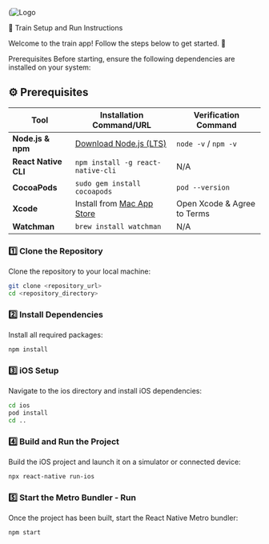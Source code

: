 (![Logo](https://github.com/username/repo-name/blob/main/assets/logo.png?raw=true)

🚀 Train Setup and Run Instructions

Welcome to the train app! Follow the steps below to get started. 🎉

Prerequisites
Before starting, ensure the following dependencies are installed on your system:

## ⚙️ Prerequisites

| Tool               | Installation Command/URL                          | Verification Command    |
|--------------------|--------------------------------------------------|-------------------------|
| **Node.js & npm**   | [Download Node.js (LTS)](https://nodejs.org/)     | `node -v` / `npm -v`    |
| **React Native CLI**| `npm install -g react-native-cli`                | N/A                     |
| **CocoaPods**       | `sudo gem install cocoapods`                     | `pod --version`         |
| **Xcode**           | Install from [Mac App Store](https://apps.apple.com/) | Open Xcode & Agree to Terms |
| **Watchman**        | `brew install watchman`                          | N/A                     |


### 1️⃣ Clone the Repository

Clone the repository to your local machine:

```bash
git clone <repository_url>
cd <repository_directory>
```

### 2️⃣ Install Dependencies
Install all required packages:

```bash
npm install
```

### 3️⃣ iOS Setup
Navigate to the ios directory and install iOS dependencies:

```bash
cd ios
pod install
cd ..
```

### 4️⃣ Build and Run the Project
Build the iOS project and launch it on a simulator or connected device:

```bash
npx react-native run-ios
```

### 5️⃣ Start the Metro Bundler - Run
Once the project has been built, start the React Native Metro bundler:

```bash
npm start
```
